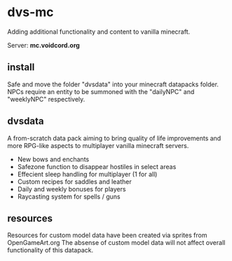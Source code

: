 # dvs-mc
Adding additional functionality and content to vanilla minecraft.

Server: **mc.voidcord.org**
## install
Safe and move the folder "dvsdata" into your minecraft datapacks folder. NPCs require an entity to be summoned with the "dailyNPC" and "weeklyNPC" respectively.
## dvsdata
A from-scratch data pack aiming to bring quality of life improvements and more RPG-like aspects to multiplayer vanilla minecraft servers.
- New bows and enchants
- Safezone function to disappear hostiles in select areas
- Effecient sleep handling for multiplayer (1 for all)
- Custom recipes for saddles and leather
- Daily and weekly bonuses for players
- Raycasting system for spells / guns
## resources
Resources for custom model data have been created via sprites from OpenGameArt.org
The absense of custom model data will not affect overall functionality of this datapack.
